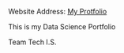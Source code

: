 Website Address: [My Protfolio](https://priyagane.github.io/My-Portfolio/)


This is my Data Science Portfolio

Team Tech I.S.
